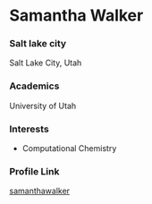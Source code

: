 # Samantha Walker

### Salt lake city

Salt Lake City, Utah

### Academics

University of Utah

### Interests

- Computational Chemistry

### Profile Link

[samanthawalker](https://github.com/samanthawalker)
